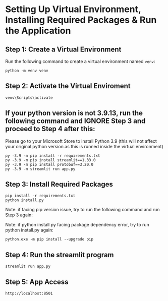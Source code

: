 # Setting Up Virtual Environment, Installing Required Packages & Run the Application

## Step 1: Create a Virtual Environment

Run the following command to create a virtual environment named `venv`:

```
python -m venv venv
```

## Step 2: Activate the Virtual Enviroment
```
venv\Scripts\activate
```

## If your python version is not 3.9.13, run the following command and IGNORE Step 3 and proceed to Step 4 after this:
Please go to your Microsoft Store to install Python 3.9 (this will not affect your original python version as this is runned inside the virtual environment)
```
py -3.9 -m pip install -r requirements.txt
py -3.9 -m pip install streamlit==1.33.0
py -3.9 -m pip install protobuf==3.20.0
py -3.9 -m streamlit run app.py
```

## Step 3: Install Required Packages
```
pip install -r requirements.txt
python install.py
```
Note: if facing pip version issue, try to run the following command and run Step 3 again: 

Note: if python install.py facing package dependency error, try to run python install.py again:
```
python.exe -m pip install --upgrade pip
```

## Step 4: Run the streamlit program
```
streamlit run app.py
```

## Step 5: App Access 
```
http://localhost:8501
```


